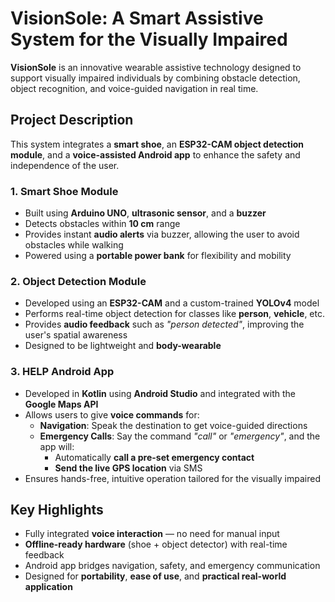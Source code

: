 # VisionSole: A Smart Assistive System for the Visually Impaired

**VisionSole** is an innovative wearable assistive technology designed to support visually impaired individuals by combining obstacle detection, object recognition, and voice-guided navigation in real time.

## Project Description

This system integrates a **smart shoe**, an **ESP32-CAM object detection module**, and a **voice-assisted Android app** to enhance the safety and independence of the user.

### 1. Smart Shoe Module

- Built using **Arduino UNO**, **ultrasonic sensor**, and a **buzzer**
- Detects obstacles within **10 cm** range
- Provides instant **audio alerts** via buzzer, allowing the user to avoid obstacles while walking
- Powered using a **portable power bank** for flexibility and mobility

### 2. Object Detection Module

- Developed using an **ESP32-CAM** and a custom-trained **YOLOv4** model
- Performs real-time object detection for classes like **person**, **vehicle**, etc.
- Provides **audio feedback** such as *"person detected"*, improving the user's spatial awareness
- Designed to be lightweight and **body-wearable**

### 3. HELP Android App

- Developed in **Kotlin** using **Android Studio** and integrated with the **Google Maps API**
- Allows users to give **voice commands** for:
  - **Navigation**: Speak the destination to get voice-guided directions
  - **Emergency Calls**: Say the command *"call"* or *"emergency"*, and the app will:
    - Automatically **call a pre-set emergency contact**
    - **Send the live GPS location** via SMS
- Ensures hands-free, intuitive operation tailored for the visually impaired

## Key Highlights

- Fully integrated **voice interaction** — no need for manual input
- **Offline-ready hardware** (shoe + object detector) with real-time feedback
- Android app bridges navigation, safety, and emergency communication
- Designed for **portability**, **ease of use**, and **practical real-world application**
